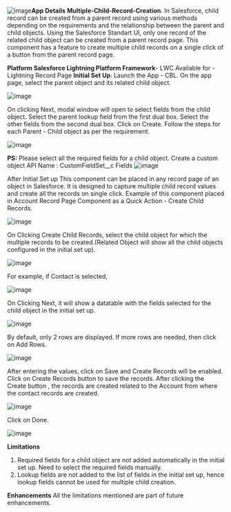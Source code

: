 ![image](https://github.com/CBLStore/Create-MultipleChildRecords/assets/144254863/5b805dfd-5825-4be5-8092-8252ade20a10)**App Details**
**Multiple-Child-Record-Creation**. 
In Salesforce, child record can be created from a parent record using various methods depending on the requirements and the relationship between the parent and child objects. Using the Salesforce Standart UI, only one record of the related child object can be created from a parent record page.
This component has a feature to create multiple child records on a single click of a button from the parent record page.

**Platform Salesforce Lightning Platform Framework**- LWC Available for - Lightning Record Page
**Initial Set Up**: Launch the App - CBL. On the app page, select the parent object and its related child object.

![image](https://github.com/CBLStore/Create-MultipleChildRecords/assets/144254863/adb24caa-3511-4c1e-9e8f-718bd6b2ba5f)

 
On clicking Next, modal window will open to select fields from the child object. Select the parent lookup field from the first dual box. Select the other fields from the second dual box. Click on Create. Follow the steps for each Parent - Child object as per the requirement. 

![image](https://github.com/CBLStore/Create-MultipleChildRecords/assets/144254863/5e8e8ee6-e0fa-4a07-8181-1c6d2f0b367b)

**PS:** Please select all the required fields for a child object.
Create a custom object
API Name : CustomFieldSet__c
Fields
![image](https://github.com/CBLStore/Create-MultipleChildRecords/assets/144254863/326cd7a7-3b39-474f-ab3e-47df545ddd4d)


After Initial Set up This component can be placed in any record page of an object in Salesforce. It is designed to capture multiple child record values and create all the records on single click. Example of this component placed in Account Record Page Component as a Quick Action - Create Child Records.

![image](https://github.com/user-attachments/assets/2946d9ad-5166-45d2-8aa0-b0068279938f)


On Clicking Create Child Records, select the child object for which the multiple records to be created.(Related Object will show all the child objects configured in the initial set up).

 ![image](https://github.com/CBLStore/Create-MultipleChildRecords/assets/144254863/3c3366d1-2221-4ec1-b864-6fec61648758)

For example, if Contact is selected,

![image](https://github.com/CBLStore/Create-MultipleChildRecords/assets/144254863/bfec3ea6-6dd7-4d08-a524-af8ff15c17fb)

On Clicking Next, it will show a datatable with the fields selected for the child object in the initial set up.

![image](https://github.com/CBLStore/Create-MultipleChildRecords/assets/144254863/f53508bb-adab-44f2-be66-c039417fce37)

 
By default, only 2 rows are displayed. If more rows are needed, then click on Add Rows.

![image](https://github.com/CBLStore/Create-MultipleChildRecords/assets/144254863/bb616764-0030-4c4f-84c1-d54e1cd93391)
 
After entering the values, click on Save and Create Records will be enabled. Click on Create Records button to save the records. After clicking the Create button , the records are created related to the Account from where the contact records are created.

![image](https://github.com/CBLStore/Create-MultipleChildRecords/assets/144254863/de6b9f57-2e97-4eb8-8b1e-cc4270276d71)
 
Click on Done.

![image](https://github.com/CBLStore/Create-MultipleChildRecords/assets/144254863/a8b75577-6e7d-4b61-a09e-7996fddd37da)

**Limitations**
1.	Required fields for a child object are not added automatically in the initial set up. Need to select the required fields manually.
2.	Lookup fields are not added to the list of fields in the initial set up, hence lookup fields cannot be used for multiple child creation.
   
**Enhancements**
All the limitations mentioned are part of future enhancements.

